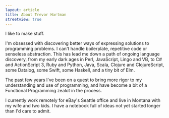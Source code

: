 ```yaml
---
layout: article
title: About Trevor Hartman
streetview: true
---
```


I like to make stuff.

I'm obsessed with discovering better ways of expressing solutions to programming
problems. I can't handle boilerplate, repetitive code or senseless abstraction.
This has lead me down a path of ongoing language discovery, from my early dark
ages in Perl, JavaScript, Lingo and VB, to C# and ActionScript 3, Ruby and
Python, Java, Scala, Clojure and ClojureScript, some Datalog, some Swift, some
Haskell, and a tiny bit of Elm.

The past few years I've been on a quest to bring more rigor to my understanding
and use of programming, and have become a bit of a Functional Programming zealot
in the process.

I currently work remotely for eBay's Seattle office and live in Montana with my
wife and two kids. I have a notebook full of ideas not yet started longer than
I'd care to admit.

